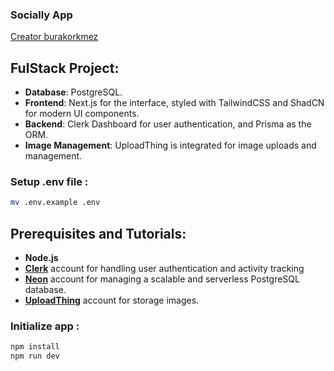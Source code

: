 ### Socially App

<a href="https://www.youtube.com/watch?v=vUYopHWOURg&t=10618s" target="_blank">Creator burakorkmez</a>

## FulStack Project:

- **Database**: PostgreSQL.
- **Frontend**: Next.js for the interface, styled with TailwindCSS and ShadCN for modern UI components.
- **Backend**: Clerk Dashboard for user authentication, and Prisma as the ORM.
- **Image Management**: UploadThing is integrated for image uploads and management.

### Setup .env file :

```sh
mv .env.example .env
```

## Prerequisites and Tutorials:

- **Node.js**
- **[Clerk](https://www.youtube.com/watch?v=vUYopHWOURg&t=2754s)** account for handling user authentication and activity tracking
- **[Neon](https://youtu.be/vUYopHWOURg?si=wpJm_oIkaQeAzgVF&t=927)** account for managing a scalable and serverless PostgreSQL database.
- **[UploadThing](https://youtu.be/vUYopHWOURg?si=1K_jzhWLfP9Gej4A&t=14590)** account for storage images.

### Initialize app :

```sh
npm install
npm run dev
```
